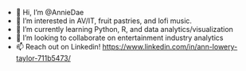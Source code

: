 - 👋 Hi, I’m @AnnieDae
- 👀 I’m interested in AV/IT, fruit pastries, and lofi music.
- 🌱 I’m currently learning Python, R, and data analytics/visualization
- 💞️ I’m looking to collaborate on entertainment industry analytics
- 📫 Reach out on Linkedin! https://www.linkedin.com/in/ann-lowery-taylor-711b5473/

<!---
AnnieDae/AnnieDae is a ✨ special ✨ repository because its `README.md` (this file) appears on your GitHub profile.
You can click the Preview link to take a look at your changes.
--->
